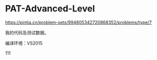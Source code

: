 # PAT-Advanced-Level
https://pintia.cn/problem-sets/994805342720868352/problems/type/7



我的代码及测试数据。


编译环境：VS2015

111
